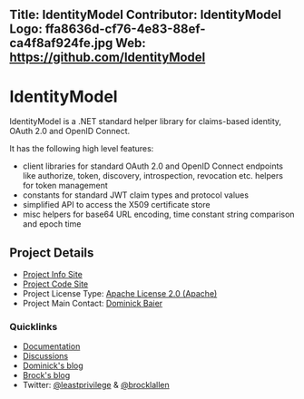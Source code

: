 Title: IdentityModel
Contributor: IdentityModel
Logo: ffa8636d-cf76-4e83-88ef-ca4f8af924fe.jpg
Web: https://github.com/IdentityModel
---
# IdentityModel

IdentityModel is a .NET standard helper library for claims-based identity, OAuth 2.0 and OpenID Connect.

It has the following high level features:

* client libraries for standard OAuth 2.0 and OpenID Connect endpoints like authorize, token, discovery, introspection, revocation etc.
helpers for token management
* constants for standard JWT claim types and protocol values
* simplified API to access the X509 certificate store
* misc helpers for base64 URL encoding, time constant string comparison and epoch time

## Project Details

* [Project Info Site](https://github.com/IdentityModel)
* [Project Code Site](https://github.com/IdentityModel/IdentityModel2)
* Project License Type: [Apache License 2.0 (Apache)](https://github.com/IdentityModel/IdentityModel2/blob/master/LICENSE)
* Project Main Contact: [Dominick Baier](https://github.com/leastprivilege)

### Quicklinks

* [Documentation](https://identitymodel.readthedocs.io)
* [Discussions](https://github.com/IdentityModel/IdentityModel2/issues)
* [Dominick's blog](https://leastprivilege.com/)
* [Brock's blog](https://brockallen.com/)
* Twitter: [@leastprivilege](https://twitter.com/leastprivilege) & 
           [@brocklallen](https://twitter.com/brocklallen)

